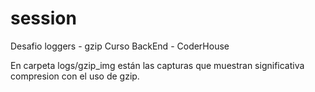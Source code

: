 # session

Desafio loggers - gzip 
Curso BackEnd - CoderHouse

En carpeta logs/gzip_img están las capturas que muestran significativa compresion con el uso de gzip. 